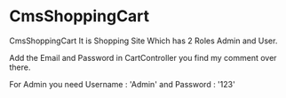 # CmsShoppingCart
CmsShoppingCart
It is Shopping Site Which has 2 Roles Admin and User.

Add the Email and Password in CartController you find my comment over there.

For Admin you need Username : 'Admin' and Password : '123'
